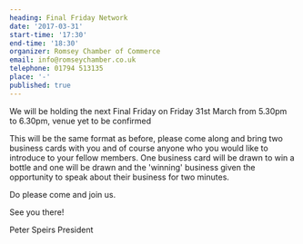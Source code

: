 ```yaml
---
heading: Final Friday Network
date: '2017-03-31'
start-time: '17:30'
end-time: '18:30'
organizer: Romsey Chamber of Commerce
email: info@romseychamber.co.uk
telephone: 01794 513135
place: '-'
published: true
---
```


We will be holding the next Final Friday on Friday 31st March from 5.30pm to 6.30pm, venue yet to be confirmed

This will be the same format as before, please come along and bring two business cards with you and of course anyone who you would like to introduce to your fellow members. One business card will be drawn to win a bottle and one will be drawn and the 'winning' business given the opportunity to speak about their business for two minutes.

Do please come and join us.

See you there!

Peter Speirs
President
